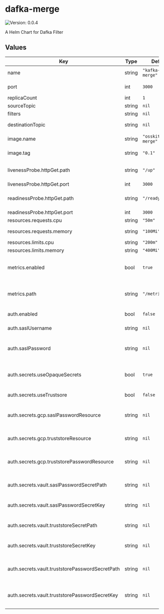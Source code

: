 # dafka-merge

![Version: 0.0.4](https://img.shields.io/badge/Version-0.0.4-informational?style=flat-square)

A Helm Chart for Dafka Filter

## Values

| Key | Type | Default | Description |
|-----|------|---------|-------------|
| name | string | `"kafka-stream-merge"` | name for this stream |
| port | int | `3000` | the port to use |
| replicaCount | int | `1` | pod count |
| sourceTopic | string | `nil` | source topic |
| filters | string | `nil` | filters |
| destinationTopic | string | `nil` | destination topic |
| image.name | string | `"osskit/dafka-merge"` | the image name to use |
| image.tag | string | `"0.1"` | the image tag to use |
| livenessProbe.httpGet.path | string | `"/up"` | the path for liveness check |
| livenessProbe.httpGet.port | int | `3000` |  |
| readinessProbe.httpGet.path | string | `"/ready"` | the path for readiness check |
| readinessProbe.httpGet.port | int | `3000` |  |
| resources.requests.cpu | string | `"50m"` | cpu requests |
| resources.requests.memory | string | `"100Mi"` | memory requests |
| resources.limits.cpu | string | `"200m"` | cpu limits |
| resources.limits.memory | string | `"400Mi"` | memory limits |
| metrics.enabled | bool | `true` | should prometheus scrape this server |
| metrics.path | string | `"/metrics"` | a path prometheus should scrape metrics from |
| auth.enabled | bool | `false` | should use authentication |
| auth.saslUsername | string | `nil` | sasl username |
| auth.saslPassword | string | `nil` | sasl password (not encrypted) |
| auth.secrets.useOpaqueSecrets | bool | `true` | should mount secrets to opaque secrets |
| auth.secrets.useTrustsore | bool | `false` | should use truststore |
| auth.secrets.gcp.saslPasswordResource | string | `nil` | gcp secret resource for sasl password |
| auth.secrets.gcp.truststoreResource | string | `nil` | gcp secret resource for truststore file |
| auth.secrets.gcp.truststorePasswordResource | string | `nil` | gcp secret resource for truststore password |
| auth.secrets.vault.saslPasswordSecretPath | string | `nil` | vault secret path for sasl password |
| auth.secrets.vault.saslPasswordSecretKey | string | `nil` | vault secret key for sasl password |
| auth.secrets.vault.truststoreSecretPath | string | `nil` | vault secret path for truststore file |
| auth.secrets.vault.truststoreSecretKey | string | `nil` | vault secret key for truststore file |
| auth.secrets.vault.truststorePasswordSecretPath | string | `nil` | vault secret path for truststore password |
| auth.secrets.vault.truststorePasswordSecretKey | string | `nil` | vault secret key for truststore password |

